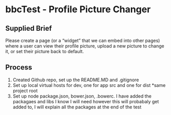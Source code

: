 bbcTest - Profile Picture Changer
=======
## Supplied Brief

Please create a page (or a “widget” that we can embed into other pages) where a user can view their profile picture, upload a new picture to change it, or set their picture back to default.

## Process

1. Created Github repo, set up the README.MD and .gitignore
2. Set up local virtual hosts for dev, one for app src and one for dist *same project root 
3. Set up node package.json, bower.json, .bowerc. I have added the packagaes and libs I know I will need however this will probabaly get added to, I will explain all the packages at the end of the test